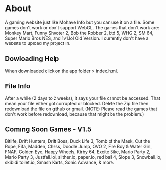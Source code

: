 # About 
A gaming website just like Mohave Info but you can use it on a file. Some games don't work or don't support WebGL. The games that don't work are: Monkey Mart, Funny Shooter 2, Bob the Robber 2, btd 5, WHG 2, SM 64, Super Mario Bros NES, and 1v1.lol Old Version. I currently don't have a website to upload my project in.

## Dowloading Help 
When downloaded click on the app folder > index.html. 

## File Info 
After a while (2 days to 2 weeks), it says your file cannot be accessed. That mean your file either got corrupted or blocked. Delete the Zip file then redownload the 
file on github or gmail. (NOTE: Please read the games that don't work before redownload, because that might be the problem.) 

## Coming Soon Games - V1.5 
Bitlife, Drift Hunters, Drift Boss, Duck Life 3, Tomb of the Mask, Cut the Rope, Fifa, Madden, Chess, Doodle Jump, OVO 2, Fire Boy & Water Girl, FNAF, Golden Eye, 
Happy Wheels, Kirby 64, Excite Bike, Mario Party 2, Mario Party 3, Justfall.lol, slither.io, paper.io, red ball 4, Slope 3, Snowball.io, skibidi toilet.io, Smash 
Karts, Sonic Advance, & more. 
